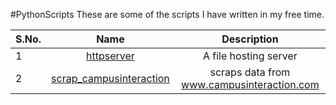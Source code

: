 #PythonScripts
These are some of the scripts I have written in my free time.


**S.No.**  | **Name** |**Description**
 ---|:---:| :---:
 1| [httpserver](https://github.com/googleknight/PythonScripts/tree/master/httpserver) | A file hosting server
 2| [scrap_campusinteraction](https://github.com/googleknight/PythonScripts/tree/master/scrap_campusinteraction) | scraps data from www.campusinteraction.com
